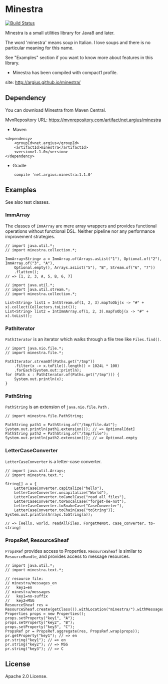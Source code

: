 Minestra
========
[![Build Status](https://travis-ci.org/argius/minestra.png)](https://travis-ci.org/argius/minestra)

Minestra is a small utilities library for Java8 and later.


The word 'minestra' means soup in Italian. I love soups and there is no particular meaning for this name.


See "Examples" section if you want to know more about features in this library.

* Minestra has been compiled with compact1 profile.


site: http://argius.github.io/minestra/


Dependency
----------

You can download Minestra from Maven Central.

MvnRepository URL:  https://mvnrepository.com/artifact/net.argius/minestra


 - Maven

```
<dependency>
    <groupId>net.argius</groupId>
    <artifactId>minestra</artifactId>
    <version>1.1.0</version>
</dependency>
```

 - Gradle

```
    compile 'net.argius:minestra:1.1.0'
```



Examples
--------

See also test classes.



### ImmArray

The classes of `ImmArray` are mere array wrappers and provides functional operations without functional DSL.
Neither pipeline nor any performance improvement strategies.

```
// import java.util.*;
// import minestra.collection.*;

ImmArray<String> a = ImmArray.of(Arrays.asList("1"), Optional.of("2"), ImmArray.of("3", "A"),
    Optional.empty(), Arrays.asList("5"), "B", Stream.of("6", "7"))
    .flatten();
// => [1, 2, 3, A, 5, B, 6, 7]
```

```
// import java.util.*;
// import java.util.stream.*;
// import minestra.collection.*;

List<String> list1 = IntStream.of(1, 2, 3).mapToObj(x -> "#" + x).collect(Collectors.toList());
List<String> list2 = IntImmArray.of(1, 2, 3).mapToObj(x -> "#" + x).toList();
```


### PathIterator

`PathIterator` is an iterator which walks through a file tree like `Files.find()`.

```
// import java.nio.file.*;
// import minestra.file.*;

PathIterator.streamOf(Paths.get("/tmp"))
    .filter(x -> x.toFile().length() > 1024L * 100)
    .forEach(System.out::println);
for (Path x : PathIterator.of(Paths.get("/tmp"))) {
    System.out.println(x);
}
```


### PathString

`PathString` is an extension of `java.nio.file.Path` .

```
// import minestra.file.PathString;

PathString path1 = PathString.of("/tmp/file.dat");
System.out.println(path1.extension()); // => Optional[dat]
PathString path2 = PathString.of("/tmp/file");
System.out.println(path2.extension()); // => Optional.empty
```


### LetterCaseConverter

`LetterCaseConverter` is a letter-case converter.

```
// import java.util.Arrays;
// import minestra.text.*;

String[] a = {
    LetterCaseConverter.capitalize("hello"),
    LetterCaseConverter.uncapitalize("World"),
    LetterCaseConverter.toCamelCase("read_all_files"),
    LetterCaseConverter.toPascalCase("forget-me-not"),
    LetterCaseConverter.toSnakeCase("CaseConverter"),
    LetterCaseConverter.toChainCase("toString")};
System.out.println(Arrays.toString(a));

// => [Hello, world, readAllFiles, ForgetMeNot, case_converter, to-string]
```


### PropsRef, ResourceSheaf

`PropsRef` provides access to Properties.
`ResourceSheaf` is similar to `ResourceBundle`, and provides access to message resources.

```
// import java.util.*;
// import minestra.text.*;

// resource file:
// minestra/messages_en
//   key1=en
// minestra/messages
//   key1=no-suffix
//   key2=MSG
ResourceSheaf res = ResourceSheaf.create(getClass()).withLocation("minestra/").withMessages().withLocales(Locale.ENGLISH);
Properties props = new Properties();
props.setProperty("key1", "A");
props.setProperty("key2", "B");
props.setProperty("key3", "C");
PropsRef pr = PropsRef.aggregate(res, PropsRef.wrap(props));
pr.getProperty("key1"); // => en
pr.string("key1"); // => en
pr.string("key2"); // => MSG
pr.string("key3"); // => C
```



License
-------

Apache 2.0 License.
